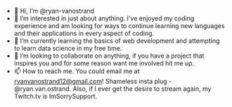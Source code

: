 - 👋 Hi, I’m @ryan-vanostrand
- 👀 I’m interested in just about anything. I've enjoyed my coding experience and am looking for ways to continue learning new languages and their applications in every aspect of coding.
- 🌱 I’m currently learning the basics of web development and attempting to learn data science in my free time.
- 💞️ I’m looking to collaborate on anything, if you have a project that inspires you and for some reason want me involved hit me up.
- 📫 How to reach me. You could email me at ryanvanostrand12@gmail.com! Shameless insta plug - @ryan.van.ostrand. Also, if I ever get the desire to stream again, my Twitch.tv is ImSorrySupport.

<!---
ryan-vanostrand/ryan-vanostrand is a ✨ special ✨ repository because its `README.md` (this file) appears on your GitHub profile.
You can click the Preview link to take a look at your changes.
--->
